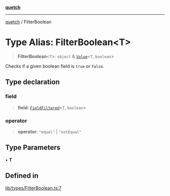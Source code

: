 [**quetch**](../README.md)

***

[quetch](../README.md) / FilterBoolean

# Type Alias: FilterBoolean\<T\>

> **FilterBoolean**\<`T`\>: `object` & [`Value`](Value.md)\<`T`, `boolean`\>

Checks if a given boolean field is `true` or `false`.

## Type declaration

### field

> **field**: [`FieldFiltered`](FieldFiltered.md)\<`T`, `boolean`\>

### operator

> **operator**: `"equal"` \| `"notEqual"`

## Type Parameters

• **T**

## Defined in

[lib/types/FilterBoolean.ts:7](https://github.com/nevoland/quetch/blob/6249acbaaaaaeed54f7d39c2e784b6176249eef9/lib/types/FilterBoolean.ts#L7)
